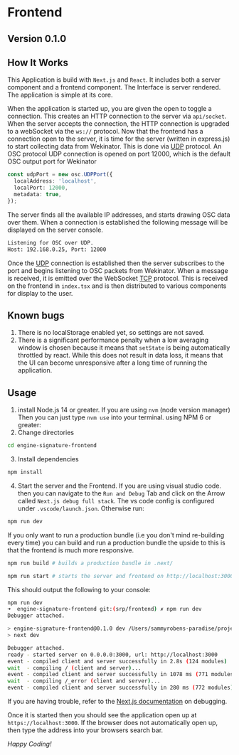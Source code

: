 # Frontend

## Version 0.1.0

## How It Works

This Application is build with `Next.js` and `React`. It includes both a server component and a frontend component. The Interface is server rendered. The application is simple at its core.

When the application is started up, you are given the open to toggle a connection. This creates an HTTP connection to the server via `api/socket`. When the server accepts the connection, the HTTP connection is upgraded to a webSocket via the `ws://` protocol. Now that the frontend has a connection open to the server, it is time for the server (written in express.js) to start collecting data from Wekinator. This is done via [UDP](https://en.wikipedia.org/wiki/User_Datagram_Protocol) protocol. An OSC protocol UDP connection is opened on port 12000, which is the default OSC output port for Wekinator

```ts
const udpPort = new osc.UDPPort({
  localAddress: 'localhost',
  localPort: 12000,
  metadata: true,
});
```

The server finds all the available IP addresses, and starts drawing OSC data over them. When a connection is established the following message will be displayed on the server console.

```bash
Listening for OSC over UDP.
Host: 192.168.0.25, Port: 12000
```

Once the [UDP](https://en.wikipedia.org/wiki/User_Datagram_Protocol) connection is established then the server subscribes to the port and begins listening to OSC packets from Wekinator. When a message is received, it is emitted over the WebSocket [TCP](https://en.wikipedia.org/wiki/Transmission_Control_Protocol) protocol. This is received on the frontend in `index.tsx` and is then distributed to various components for display to the user.

## Known bugs

1. There is no localStorage enabled yet, so settings are not saved.
2. There is a significant performance penalty when a low averaging window is chosen because it means that `setState` is being automatically throttled by react. While this does not result in data loss, it means that the UI can become unresponsive after a long time of running the application.

## Usage

1. install Node.js 14 or greater. If you are using `nvm` (node version manager) Then you can just type `nvm use` into your terminal.
   using NPM 6 or greater:
2. Change directories

```bash
cd engine-signature-frontend
```

3. Install dependencies

```bash
npm install
```

4. Start the server and the Frontend. If you are using visual studio code. then you can navigate to the `Run and Debug` Tab and click on the Arrow called `Next.js debug full stack`. The vs code config is configured under `.vscode/launch.json`. Otherwise run:

```bash
npm run dev
```

If you only want to run a production bundle (i.e you don't mind re-building every time) you can build and run a production bundle the upside to this is that the frontend is much more responsive.

```bash
npm run build # builds a production bundle in .next/
```

```bash
npm run start # starts the server and frontend on http://localhost:3000
```

This should output the following to your console:

```bash
npm run dev
➜  engine-signature-frontend git:(srp/frontend) ✗ npm run dev
Debugger attached.

> engine-signature-frontend@0.1.0 dev /Users/sammyrobens-paradise/projects/engine-signature/engine-signature-frontend
> next dev

Debugger attached.
ready - started server on 0.0.0.0:3000, url: http://localhost:3000
event - compiled client and server successfully in 2.8s (124 modules)
wait  - compiling / (client and server)...
event - compiled client and server successfully in 1078 ms (771 modules)
wait  - compiling /_error (client and server)...
event - compiled client and server successfully in 280 ms (772 modules)
```

If you are having trouble, refer to the [Next.js documentation](https://nextjs.org/docs/advanced-features/debugging) on debugging.

Once it is started then you should see the application open up at `https://localhost:3000`. If the browser does not automatically open up, then type the address into your browsers search bar.

_Happy Coding!_
